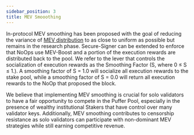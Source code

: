 ```yaml
---
sidebar_position: 3
title: MEV Smooothing
---
```


In-protocol MEV smoothing has been proposed with the goal of reducing the variance of [MEV distribution](https://ethresear.ch/t/committee-driven-mev-smoothing/10408)
to as close to uniform as possible but remains in the research phase. Secure-Signer can
be extended to enforce that NoOps use MEV-Boost and a portion of the execution rewards are distributed
back to the pool. We refer to the lever that controls the socialization of execution rewards as
the Smoothing Factor (S, where 0 ≤ S ≤ 1.). A smoothing factor of S = 1.0 will socialize all execution
rewards to the stake pool, while a smoothing factor of S = 0.0 will return all execution rewards to the
NoOp that proposed the block.

We believe that implementing MEV smoothing is crucial for solo validators to have a fair opportunity
to compete in the Puffer Pool, especially in the presence of wealthy institutional Stakers that have
control over many validator keys. Additionally, MEV smoothing contributes to censorship resistance
as solo validators can participate with non-dominant MEV strategies while still earning competitive
revenue.
